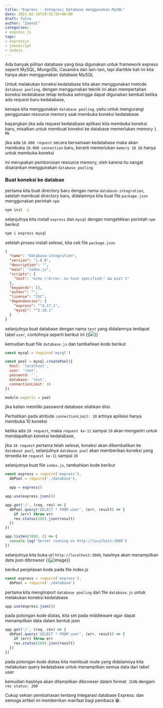 ```yaml
---
title: "Express - Integrasi Database menggunakan MySQL"
date: 2021-02-16T19:31:55+08:00
draft: false
author: "Zaenal"
categories: 
- express js
tags:
- expressjs
- javascript
- nodejs
---
```


Ada banyak pilihan database yang bisa digunakan untuk framework express seperti MySQL, MongoDb, Casandra dan lain-lain, tapi diartikle kali ini kita hanya akan menggunakan database MySQL

Untuk melakukan koneksi kedatabase kita akan menggunakan metode `database pooling`, dengan menggunakan teknik ini akan mempertahan koneksi kedatabase tetap terbuka sehingga dapat digunakan kembali ketika ada request baru kedatabase, 

kenapa kita menggunakan `database pooling`, yaitu untuk mengurangi penggunaan resource memory saat membuka koneksi kedatabase 

bayangkan jika ada request kedatabase aplikasi kita membuka koneksi baru, misalkan untuk membuat koneksi ke database memerlukan memory `1 Mb` 

jika ada `10.000 request` secara bersamaan kedatabase maka akan membuka `10.000 connection` baru, berarti memerlukan `memory 10 Gb` hanya untuk membuka koneksi

ini merupakan pemborosan resource memory, oleh karena itu sangat disarankan menggunakan `database pooling`

### Buat koneksi ke databae
pertama kita buat directory baru dengan nama `database-integration`, setelah membuat directory baru, didalamnya kita buat file `package.json` menggunakan perintah `npm`
```bash
npm init -y
```
selanjutnya kita install `express` dan `mysql` dengan mengetikkan perintah `npm` berikut
```bash
npm i express mysql
```
setelah proses install selesai, kita cek file `package.json`
```json
{
  "name": "database-integration",
  "version": "1.0.0",
  "description": "",
  "main": "index.js",
  "scripts": {
    "test": "echo \"Error: no test specified\" && exit 1"
  },
  "keywords": [],
  "author": "",
  "license": "ISC",
  "dependencies": {
    "express": "^4.17.1",
    "mysql": "^2.18.1"
  }
}
```

selanjutnya buat database dengan nama `test` yang didalamnya terdapat tabel `user`, contohnya seperti berikut ini
{{<image src="/expressjs/database-dbtest.PNG" >}}

kemudian buat file `database.js` dan tambahkan kode berikut
```javascript
const mysql = require('mysql')

const pool = mysql.createPool({
  host: 'localhost',
  user: 'root',
  password: '',
  database: 'test',
  connectionLimit: 10
})

module.exports = pool
```
jika kalian memiliki password database silahkan diisi.

Perhatikan pada atribute `connectionLimit: 10` artinya aplikasi hanya membuka 10 koneksi 

ketika ada `20 request`, maka `request ke-11` sampai `20` akan mengantri untuk mendapatkan koneksi kedatabase, 

jika `10 request` pertama telah selesai, koneksi akan dikembalikan ke `database pool`, selanjutnya `database pool` akan memberikan koneksi yang tersedia ke `request ke-11` sampai `20`

selanjutnya buat file `index.js`, tambahkan kode berikut
```javascript
const express = require('express'),
  dbPool = require('./database'),

  app = express()

app.use(express.json())

app.get('/', (req, res) => {
  dbPool.query('SELECT * FROM user', (err, result) => {
    if (err) throw err
    res.status(200).json(result)
  })
})

app.listen(3000, () => {
  console.log('Server running on http://localhost:3000')
})
```
selanjutnya kita buka url `http://localhost:3000`, hasilnya akan menampilkan data json dibrowser
{{<image src="/expressjs/database-json.PNG" alt="image">}}

berikut penjelasan kode pada file index.js
```javascript
const express = require('express'),
  dbPool = require('./database')
```
pertama kita mengimport `database pooling` dari file `database.js` untuk melakukan koneksi kedatabase

```javascript
app.use(express.json())
```
pada potongan kode diatas, kita set pada middleware agar dapat menampilkan data dalam bentuk json

```javascript
app.get('/', (req, res) => {
  dbPool.query('SELECT * FROM user', (err, result) => {
    if (err) throw err
    res.status(200).json(result)
  })
})
```
pada potongan kode diatas kita membuat route yang didalamnya kita melakukan query kedatabase untuk menampilkan semua data dari tabel user

kemudian hasilnya akan ditampilkan dibrowser dalam format` JSON` dengam `res status: 200`

Cukup sekian pembahasan tentang integarasi database Express. dan semoga artikel ini memberikan manfaat bagi pembaca 😁.
